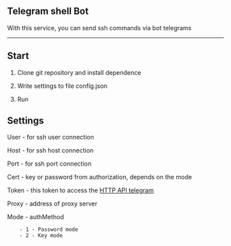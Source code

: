 ## Telegram shell Bot
With this service, you can send ssh commands via bot telegrams

--------------------
## Start

1. Clone git repository and install dependence

2. Write settings to file config.json

3. Run

## Settings

User - for ssh user connection

Host - for ssh host connection

Port - for ssh port connection

Cert - key or password from authorization, depends on the mode

Token - this token to access the [HTTP API telegram](https://telegram.me/botfather)

Proxy - address of proxy server

Mode - authMethod

        - 1 - Password mode
        - 2 - Key mode
